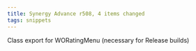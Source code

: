 ```yaml
---
title: Synergy Advance r508, 4 items changed
tags: snippets
---
```


Class export for WORatingMenu (necessary for Release builds)
